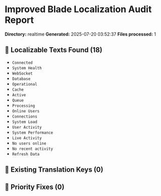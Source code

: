 # Improved Blade Localization Audit Report

**Directory:** realtime
**Generated:** 2025-07-20 03:52:37
**Files processed:** 1

## 📝 Localizable Texts Found (18)

- `Connected`
- `System Health`
- `WebSocket`
- `Database`
- `Operational`
- `Cache`
- `Active`
- `Queue`
- `Processing`
- `Online Users`
- `Connections`
- `System Load`
- `User Activity`
- `System Performance`
- `Live Activity`
- `No users online`
- `No recent activity`
- `Refresh Data`

## 🔑 Existing Translation Keys (0)


## 🎯 Priority Fixes (0)

